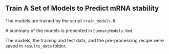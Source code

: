 ## Train A Set of Models to Predict mRNA stability

The models are trained by the script `train_models.R`.

A summary of the models is presented in `SummaryModels.Rmd`.

The models, the training and test data, and the pre-processing recipe were saved in `results_data` folder.
